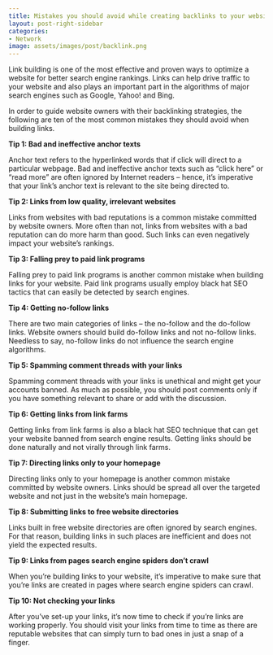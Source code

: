 ```yaml
---
title: Mistakes you should avoid while creating backlinks to your website
layout: post-right-sidebar
categories:
- Network
image: assets/images/post/backlink.png
---
```


Link building is one of the most effective and proven ways to optimize a website for better search engine rankings. Links can help drive traffic to your website and also plays an important part in the algorithms of major search engines such as Google, Yahoo! and Bing.

In order to guide website owners with their backlinking strategies, the following are ten of the most common mistakes they should avoid when building links.


**Tip 1: Bad and ineffective anchor texts**

Anchor text refers to the hyperlinked words that if click will direct to a particular webpage. Bad and ineffective anchor texts such as “click here” or “read more” are often ignored by Internet readers – hence, it’s imperative that your link’s anchor text is relevant to the site being directed to.

**Tip 2: Links from low quality, irrelevant websites**

Links from websites with bad reputations is a common mistake committed by website owners. More often than not, links from websites with a bad reputation can do more harm than good. Such links can even negatively impact your website’s rankings.

**Tip 3: Falling prey to paid link programs**

Falling prey to paid link programs is another common mistake when building links for your website. Paid link programs usually employ black hat SEO tactics that can easily be detected by search engines.

**Tip 4: Getting no-follow links**

There are two main categories of links – the no-follow and the do-follow links. Website owners should build do-follow links and not no-follow links. Needless to say, no-follow links do not influence the search engine algorithms.

**Tip 5: Spamming comment threads with your links**

Spamming comment threads with your links is unethical and might get your accounts banned. As much as possible, you should post comments only if you have something relevant to share or add with the discussion.

**Tip 6: Getting links from link farms**

Getting links from link farms is also a black hat SEO technique that can get your website banned from search engine results. Getting links should be done naturally and not virally through link farms.

**Tip 7: Directing links only to your homepage**

Directing links only to your homepage is another common mistake committed by website owners. Links should be spread all over the targeted website and not just in the website’s main homepage.

**Tip 8: Submitting links to free website directories**

Links built in free website directories are often ignored by search engines. For that reason, building links in such places are inefficient and does not yield the expected results.

**Tip 9: Links from pages search engine spiders don’t crawl**

When you’re building links to your website, it’s imperative to make sure that you’re links are created in pages where search engine spiders can crawl.

**Tip 10: Not checking your links**

After you’ve set-up your links, it’s now time to check if you’re links are working properly. You should visit your links from time to time as there are reputable websites that can simply turn to bad ones in just a snap of a finger.
